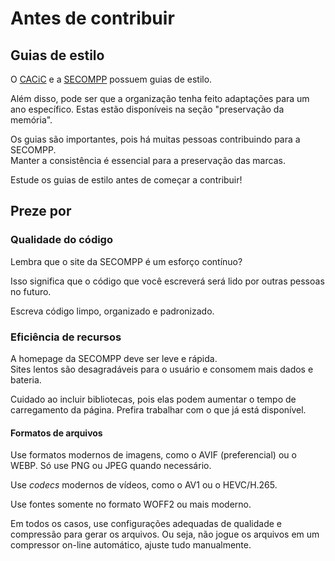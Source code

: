 # Antes de contribuir

## Guias de estilo

O [CACiC](https://cacic-fct.github.io/kb/CACiC/Guias-de-estilo/Introdução) e a [SECOMPP](https://cacic-fct.github.io/kb/SECOMPP/Guias-de-estilo/Guia-de-identidade) possuem guias de estilo.

Além disso, pode ser que a organização tenha feito adaptações para um ano específico. Estas estão disponíveis na seção "preservação da memória".

Os guias são importantes, pois há muitas pessoas contribuindo para a SECOMPP.  
Manter a consistência é essencial para a preservação das marcas.

Estude os guias de estilo antes de começar a contribuir!

## Preze por

### Qualidade do código

Lembra que o site da SECOMPP é um esforço contínuo?

Isso significa que o código que você escreverá será lido por outras pessoas no futuro.

Escreva código limpo, organizado e padronizado.

### Eficiência de recursos

A homepage da SECOMPP deve ser leve e rápida.  
Sites lentos são desagradáveis para o usuário e consomem mais dados e bateria.

Cuidado ao incluir bibliotecas, pois elas podem aumentar o tempo de carregamento da página. Prefira trabalhar com o que já está disponível.

#### Formatos de arquivos

Use formatos modernos de imagens, como o AVIF (preferencial) ou o WEBP. Só use PNG ou JPEG quando necessário.

Use _codecs_ modernos de vídeos, como o AV1 ou o HEVC/H.265.

Use fontes somente no formato WOFF2 ou mais moderno.

Em todos os casos, use configurações adequadas de qualidade e compressão para gerar os arquivos. Ou seja, não jogue os arquivos em um compressor on-line automático, ajuste tudo manualmente.
